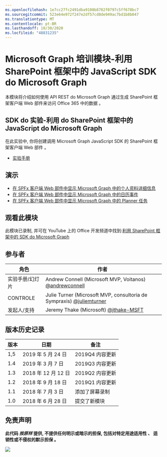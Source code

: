 ```yaml
---
ms.openlocfilehash: 1e7cc27fc2491dba9108b8702f0797c5ff678bc7
ms.sourcegitcommit: 523e64e972f247e2df57cd8de949ac7bd1b8b047
ms.translationtype: MT
ms.contentlocale: pt-BR
ms.lasthandoff: 10/30/2020
ms.locfileid: "48831235"
---
```

# <a name="microsoft-graph-----sharepoint--microsoft-graph-javascript-sdk"></a>Microsoft Graph 培训模块-利用 SharePoint 框架中的 JavaScript SDK do Microsoft Graph

本模块将介绍如何使用 API REST do Microsoft Graph 通过生成 SharePoint 框架客户端 Web 部件来访问 Office 365 中的数据 。

## <a name="----sharepoint--microsoft-graph-javascript-sdk"></a>SDK do 实验-利用 do SharePoint 框架中的 JavaScript do Microsoft Graph

在此实验中, 你将创建调用 Microsoft Graph JavaScript SDK 的 SharePoint 框架客户端 Web 部件 。

- [实验手册](./Lab.md)

## <a name=""></a>演示

- [在 SPFx 客户端 Web 部件中显示 Microsoft Graph 中的个人资料详细信息](./Demos/01-personal-info)
- [在 SPFx 客户端 Web 部件中显示 Microsoft Graph 中的日历事件](./Demos/02-events)
- [在 SPFx 客户端 Web 部件中显示 Microsoft Graph 中的 Planner 任务](./Demos/03-tasks)

## <a name=""></a>观看此模块

此模块已录制, 并可在 YouTube 上的 Office 开发频道中找到:[利用 SharePoint 框架中的 SDK do Microsoft Graph](https://www.youtube.com/watch?v=U1JrBwP3vc8)

## <a name=""></a>参与者

| 角色 | 作者 |
| -------------------- | --------------------------------------------------------------------------------------------- |
| 实验手册/幻灯片 | Andrew Connell (Microsoft MVP, Voitanos) [@andrewconnell](//github.com/andrewconnell) |
| CONTROLE | Julie Turner (Microsoft MVP, consultoria de Sympraxis) [@juliemturner](//github.com/juliemturner) |
|发起人/支持 | Jeremy Thake (Microsoft) [@jthake-MSFT](//github.com/jthake-msft) |

## <a name=""></a>版本历史记录

| 版本 | 日期 | 备注 |
| ------- | ------------------ | ---------------------- |
| 1,5 | 2019 年 5 月 24 日 | 2019Q4 内容更新 |
| 1.4 | 2019 年 3 月 7 日 | 2019Q3 内容更新 |
| 1.3 | 2018 年 12 月 12 日 | 2019Q2 内容更新 |
| 1.2 | 2018 年 9 月 18 日 | 2019Q1 内容更新 |
| 1.1 | 2018 年 7 月 3 日 | 添加了屏幕录制 |
| 1.0 | 2018 年 6 月 28 日 | 提交了新模块 |

## <a name=""></a>免责声明

**此代码 _按原样_ 提供, 不提供任何明示或暗示的担保, 包括对特定用途适用性 、 适销性或不侵权的默示担保 。**

<img src="https://telemetry.sharepointpnp.com/msgraph-training-spfx" />
